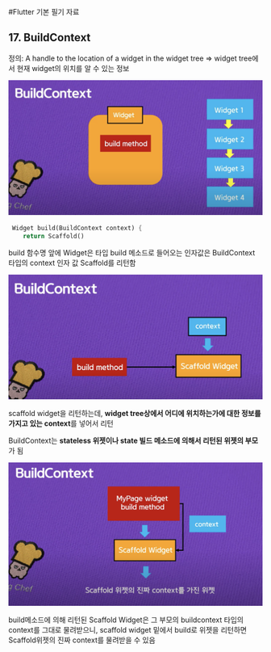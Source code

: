 #Flutter 기본 필기 자료

## 17. BuildContext

정의: A handle to the location of a widget in the widget tree
⇒ widget tree에서 현재 widget의 위치를 알 수 있는 정보

![buildcontext.png](buildcontext.png)

```dart
 Widget build(BuildContext context) {
    return Scaffold()
```

build 함수명 앞에 Widget은 타입 build 메소드로 들어오는 인자값은 BuildContext 타입의 context 인자 값 Scaffold를 리턴함

![buildcontext2.png](buildcontext2.png)

scaffold widget을 리턴하는데, **widget tree상에서 어디에 위치하는가에 대한 정보를 가지고 있는 context**를 넣어서 리턴

BuildContext는 **stateless 위젯이나 state 빌드 메소드에 의해서 리턴된 위젯의 부모**가 됨

![buildcontext3.png](buildcontext3.png)

build메소드에 의해 리턴된 Scaffold Widget은 그 부모의 buildcontext 타입의 context를 그대로 물려받으니, scaffold widget 밑에서 build로 위젯을 리턴하면 Scaffold위젯의 진짜 context를 물려받을 수 있음